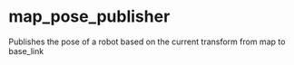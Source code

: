 # map_pose_publisher
Publishes the pose of a robot based on the current transform from map to base_link
